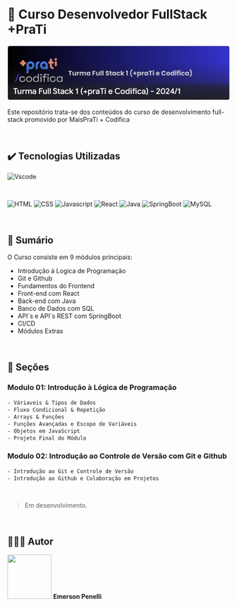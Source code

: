 # 📌 Curso Desenvolvedor FullStack +PraTi

<img src="https://github.com/EmersonPenelli/MaisPraTi-DevFullStack/blob/main/assets/images/MaisPraTi%2BCodifica.JPG">

Este repositório trata-se dos conteúdos do curso de desenvolvimento full-stack promovido por MaisPraTi + Codifica 

<br>

## ✔️ Tecnologias Utilizadas

![Vscode](https://img.shields.io/badge/Made%20for-VSCode-1f425f.svg)

<br>

![HTML](https://img.shields.io/badge/HTML5-E34F26?style=for-the-badge&logo=html5&logoColor=white)
![CSS](https://img.shields.io/badge/CSS3-1572B6?style=for-the-badge&logo=css3&logoColor=white)
![Javascript](https://img.shields.io/badge/JavaScript-323330?style=for-the-badge&logo=javascript&logoColor=F7DF1E)
![React](https://img.shields.io/badge/React-20232A?style=for-the-badge&logo=react&logoColor=61DAFB)
![Java](https://img.shields.io/badge/Java-ED8B00?style=for-the-badge&logo=openjdk&logoColor=white)
![SpringBoot](https://img.shields.io/badge/Spring-6DB33F?style=for-the-badge&logo=spring&logoColor=white)
![MySQL](https://img.shields.io/badge/MySQL-00000F?style=for-the-badge&logo=mysql&logoColor=white)



<br>

## 📎 Sumário
O Curso consiste em 9 módulos principais:
- Introdução à Logica de Programação
- Git e Github 
- Fundamentos do Frontend
- Front-end com React
- Back-end com Java
- Banco de Dados com SQL
- API´s e API´s REST com SpringBoot
- CI/CD
- Módulos Extras

<br>

## 📝 Seções
### Modulo 01: Introdução à Lógica de Programação
    - Váriaveis & Tipos de Dados
    - Fluxo Condicional & Repetição
    - Arrays & Funções
    - Funções Avançadas e Escopo de Variáveis
    - Objetos em JavaScript
    - Projeto Final do Módulo

### Modulo 02: Introdução ao Controle de Versão com Git e Github
    - Introdução ao Git e Controle de Versão
    - Introdução ao Github e Colaboração em Projetos
    
<br>

> Em desenvolvimento.

<br>

## 🙋🏻‍♂️ Autor

<img src="https://avatars.githubusercontent.com/u/132641090?v=4" width="100" height="100">
<b>Emerson Penelli</b>
